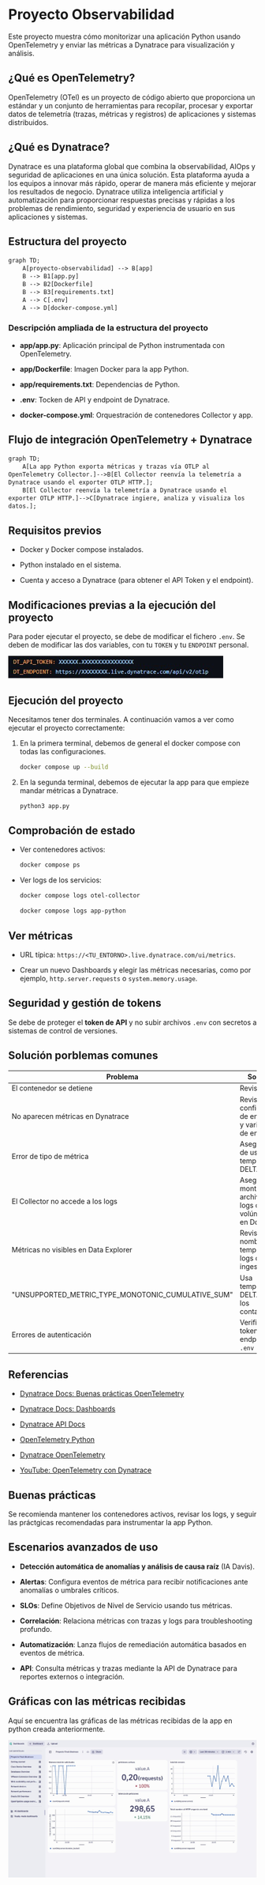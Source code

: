 # Proyecto Observabilidad

Este proyecto muestra cómo monitorizar una aplicación Python usando OpenTelemetry y enviar las métricas a Dynatrace para visualización y análisis.

## ¿Qué es OpenTelemetry?

OpenTelemetry (OTel) es un proyecto de código abierto que proporciona un estándar y un conjunto de herramientas para recopilar, procesar y exportar datos de telemetría (trazas, métricas y registros) de aplicaciones y sistemas distribuidos.

## ¿Qué es Dynatrace?

Dynatrace es una plataforma global que combina la observabilidad, AIOps y seguridad de aplicaciones en una única solución. Esta plataforma ayuda a los equipos a innovar más rápido, operar de manera más eficiente y mejorar los resultados de negocio. Dynatrace utiliza inteligencia artificial y automatización para proporcionar respuestas precisas y rápidas a los problemas de rendimiento, seguridad y experiencia de usuario en sus aplicaciones y sistemas.

## Estructura del proyecto

```mermeid
graph TD;
    A[proyecto-observabilidad] --> B[app]
    B --> B1[app.py]
    B --> B2[Dockerfile]
    B --> B3[requirements.txt]
    A --> C[.env]
    A --> D[docker-compose.yml]
```

### Descripción ampliada de la estructura del proyecto

- **app/app.py**: Aplicación principal de Python instrumentada con OpenTelemetry.

- **app/Dockerfile**: Imagen Docker para la app Python.

- **app/requirements.txt**: Dependencias de Python.

- **.env**: Tocken de API y endpoint de Dynatrace.

- **docker-compose.yml**: Orquestración de contenedores Collector y app.

## Flujo de integración OpenTelemetry + Dynatrace

```mermaid
graph TD;
    A[La app Python exporta métricas y trazas vía OTLP al OpenTelemetry Collector.]-->B[El Collector reenvía la telemetría a Dynatrace usando el exporter OTLP HTTP.];
    B[El Collector reenvía la telemetría a Dynatrace usando el exporter OTLP HTTP.]-->C[Dynatrace ingiere, analiza y visualiza los datos.];
```

## Requisitos previos

- Docker y Docker compose instalados.

- Python instalado en el sistema.

- Cuenta y acceso a Dynatrace (para obtener el API Token y el endpoint).

## Modificaciones previas a la ejecución del proyecto

Para poder ejecutar el proyecto, se debe de modificar el fichero ```.env```. Se deben de modificar las dos variables, con tu ```TOKEN``` y tu ```ENDPOINT``` personal.

![imagen](https://github.com/albmart2/proyecto-observabilidad/blob/main/capturas/CapturaEnv.jpg)

## Ejecución del proyecto

Necesitamos tener dos terminales. A continuación vamos a ver como ejecutar el proyecto correctamente:

1. En la primera terminal, debemos de general el docker compose con todas las configuraciones.

	```bash
	docker compose up --build
	```

2. En la segunda terminal, debemos de ejecutar la app para que empieze mandar métricas a Dynatrace.

	```bash
	python3 app.py
	```

## Comprobación de estado

- Ver contenedores activos:

	```bash
	docker compose ps
	```

- Ver logs de los servicios:

	```bash
	docker compose logs otel-collector
	```

	```bash
	docker compose logs app-python
	```

## Ver métricas

- URL típica: ```https://<TU_ENTORNO>.live.dynatrace.com/ui/metrics```.

- Crear un nuevo Dashboards y elegir las métricas necesarias, como por ejemplo, ```http.server.requests``` o ```system.memory.usage```.

## Seguridad y gestión de tokens

Se debe de proteger el **token de API** y no subir archivos ```.env``` con secretos a sistemas de control de versiones.

## Solución porblemas comunes

|Problema|Solución|
|--------|--------|
|El contenedor se detiene|Revisar logs|
|No aparecen métricas en Dynatrace|Revisar la configuración de endpoints y variables de entorno|
|Error de tipo de métrica|Asegurarse de usar temporality DELTA|
|El Collector no accede a los logs|Asegúrate de montar los archivos de logs como volúmenes en Docker|
|Métricas no visibles en Data Explorer|Revisa nombres, temporality y logs de ingesta|
"UNSUPPORTED_METRIC_TYPE_MONOTONIC_CUMULATIVE_SUM"|Usa temporality DELTA para los contadores|
|Errores de autenticación|Verifica el token y el endpoint en ```.env```|

## Referencias

- [Dynatrace Docs: Buenas prácticas OpenTelemetry](https://docs.dynatrace.com/docs/ingest-from/opentelemetry/best-practices/traces)

- [Dynatrace Docs: Dashboards](https://www.dynatrace.com/platform/dashboards/)

- [Dynatrace API Docs](https://docs.dynatrace.com/docs/discover-dynatrace/references/dynatrace-api/environment-api/metric-v2/metric-expressions)

- [OpenTelemetry Python](https://opentelemetry.io/docs/languages/python/)

- [Dynatrace OpenTelemetry](https://docs.dynatrace.com/docs/ingest-from/opentelemetry)

- [YouTube: OpenTelemetry con Dynatrace](https://www.youtube.com/watch?v=d_gbZpeZA0Y)

## Buenas prácticas

Se recomienda mantener los contenedores activos, revisar los logs, y seguir las práctgicas recomendadas para instrumentar la app Python.

##  Escenarios avanzados de uso

- **Detección automática de anomalías y análisis de causa raíz** (IA Davis).

- **Alertas**: Configura eventos de métrica para recibir notificaciones ante anomalías o umbrales críticos.

- **SLOs**: Define Objetivos de Nivel de Servicio usando tus métricas.

- **Correlación**: Relaciona métricas con trazas y logs para troubleshooting profundo.

- **Automatización**: Lanza flujos de remediación automática basados en eventos de métrica.

- **API**: Consulta métricas y trazas mediante la API de Dynatrace para reportes externos o integración.

## Gráficas con las métricas recibidas

Aquí se encuentra las gráficas de las métricas recibidas de la app en python creada anteriormente.

![imagen](https://github.com/albmart2/proyecto-observabilidad/blob/main/CapturasGraficas/Dynatrace.jpg)
